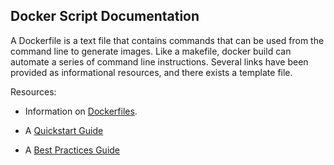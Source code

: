 ## Docker Script Documentation
A Dockerfile is a text file that contains commands that can be used from the command line to generate images. 
Like a makefile, docker build can automate a series of command line instructions. Several links have been 
provided as informational resources, and there exists a template file.

Resources:
- Information on [Dockerfiles](https://docs.docker.com/engine/reference/builder/#:~:text=A%20Dockerfile%20is%20a%20text,can%20use%20in%20a%20Dockerfile%20.).

- A [Quickstart Guide](https://docs.docker.com/get-started/)

- A [Best Practices Guide](https://docs.docker.com/develop/dev-best-practices/)


